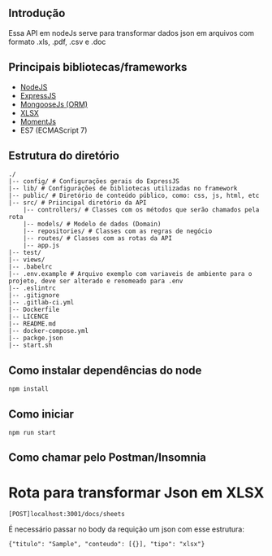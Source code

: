 ## Introdução
Essa API em nodeJs serve para transformar dados json em arquivos com formato .xls, .pdf, .csv e .doc

## Principais bibliotecas/frameworks

*  [NodeJS](https://nodejs.org/en/)
*  [ExpressJS](https://expressjs.com/pt-br/)
*  [MongooseJs (ORM)](https://mongoosejs.com/)
*  [XLSX](https://github.com/SheetJS/sheetjs)
*  [MomentJs](https://momentjs.com/)
*  ES7 (ECMAScript 7)

## Estrutura do diretório
```
./
|-- config/ # Configurações gerais do ExpressJS 
|-- lib/ # Configurações de bibliotecas utilizadas no framework
|-- public/ # Diretório de conteúdo público, como: css, js, html, etc
|-- src/ # Priincipal diretório da API
    |-- controllers/ # Classes com os métodos que serão chamados pela rota
    |-- models/ # Modelo de dados (Domain)
    |-- repositories/ # Classes com as regras de negócio
    |-- routes/ # Classes com as rotas da API
    |-- app.js
|-- test/
|-- views/
|-- .babelrc
|-- .env.example # Arquivo exemplo com variaveis de ambiente para o projeto, deve ser alterado e renomeado para .env
|-- .eslintrc
|-- .gitignore
|-- .gitlab-ci.yml
|-- Dockerfile
|-- LICENCE
|-- README.md
|-- docker-compose.yml
|-- packge.json
|-- start.sh
```

## Como instalar dependências do node
`npm install`

## Como iniciar
`npm run start`

## Como chamar pelo Postman/Insomnia

# Rota para transformar Json em XLSX

`[POST]localhost:3001/docs/sheets`

É necessário passar no body da requição um json com esse estrutura:

`{"titulo": "Sample", "conteudo": [{}], "tipo": "xlsx"}`



